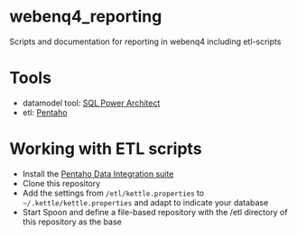 webenq4_reporting
=================

Scripts and documentation for reporting in webenq4 including etl-scripts

Tools
=====
* datamodel tool: [SQL Power Architect](http://www.sqlpower.ca/page/architect_download_os)
* etl: [Pentaho](www.pentaho.org)

Working with ETL scripts
========================

* Install the [Pentaho Data Integration suite](http://sourceforge.net/projects/pentaho/files/Data%20Integration/)
* Clone this repository
* Add the settings from `/etl/kettle.properties` to `~/.kettle/kettle.properties` and adapt to indicate your database
* Start Spoon and define a file-based repository with the /etl directory of this repository as the base

